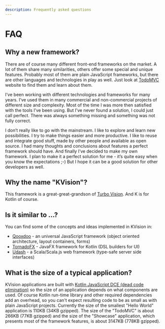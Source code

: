 ```yaml
---
description: Frequently asked questions
---
```


# FAQ

## Why a new framework?

There are of course many different front-end frameworks on the market. A lot of them share many similarities, others offer some special and unique features. Probably most of them are plain JavaScript frameworks, but there are other languages and technologies in play as well. Just look at [TodoMVC](http://todomvc.com/) website to find them and learn about them.

I’ve been working with different technologies and frameworks for many years. I’ve used them in many commercial and non-commercial projects of different size and complexity. Most of the time I was more then satisfied with the tools I’ve been using. But I’ve never found a solution, I could just call perfect. There was always something missing and something was not fully correct.

I don’t really like to go with the mainstream. I like to explore and learn new possibilities. I try to make things easier and more productive. I like to reuse and integrate good stuff, made by other people and available as open source. I had many thoughts and conclusions about features a perfect framework should have. And finally I’ve decided to make my own framework. I plan to make it a perfect solution for me - it’s quite easy when you know the expectations ;-) But I hope it can be a good solution for other developers as well.

## Why the name "KVision"?

This framework is a great-great-grandson of [Turbo Vision](https://en.wikipedia.org/wiki/Turbo\_Vision). And K is for Kotlin of course.

## Is it similar to ...?

You can find some of the concepts and ideas implemented in KVision in:

* [Qooxdoo](https://www.qooxdoo.org/) - an universal JavaScript framework (object oriented architecture, layout containers, forms)
* [TornadoFX](https://tornadofx.io/) - JavaFX framework for Kotlin (DSL builders for UI)
* [Udash](https://udash.io/) - a Scala/Scala.js web framework (type-safe server side interfaces)

## What is the size of a typical application?

KVision applications are built with [Kotlin JavaScript DCE (dead code elimination)](https://kotlinlang.org/docs/reference/javascript-dce.html) so the size of an application depends on what components are used. Of course Kotlin run-time library and other required dependencies add an overhead, so you can't expect resulting code to be as small as with plain JavaScript projects. Currently the size of the smallest "Hello World" application is 110KB (34KB gzipped). The size of the "TodoMVC" is about 266KB (77KB gzipped) and the size of the "Showcase" application, which presents most of the framework features, is about 3147KB (778KB gzipped).

